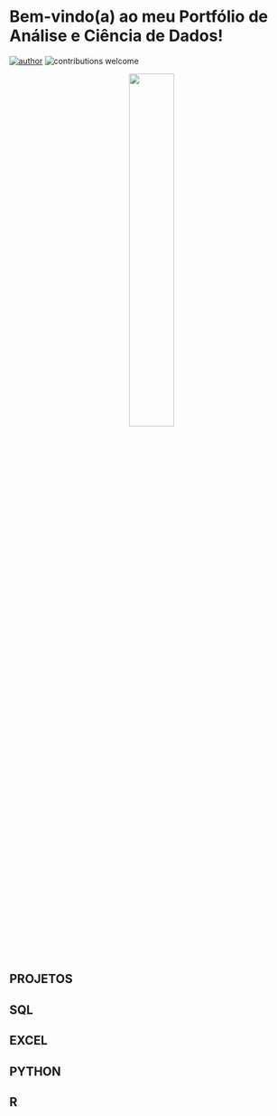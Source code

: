 # Bem-vindo(a) ao meu Portfólio de Análise e Ciência de Dados!

[![author](https://img.shields.io/badge/author-IsraelAugustods-red.svg)](https://www.linkedin.com/in/israelaugustoalmeida/) ![contributions welcome](https://img.shields.io/badge/contributions-welcome-brightgreen.svg?style=flat)

<p align="center">
  <img src="https://github.com/user-attachments/assets/a756608b-b79b-4b66-9502-aa6fc9148519" width=40%>
</p>

## **PROJETOS**
## **SQL**

## **EXCEL**

## **PYTHON**

## **R**

